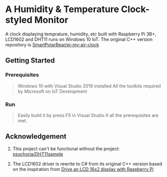 # A Humidity & Temperature Clock-styled Monitor 

A clock displaying temprature, humidity, etc built with Raspberry Pi 3B+, LCD1602 and DHT11 runs on Windows 10 IoT. The original C++ version repository is [SmartPolarBear/pi-my-air-clock](https://github.com/SmartPolarBear/pi-my-air-clock)
## Getting Started
### Prerequisites
>Windows 10 with Visual Studio 2019 installed
>All the toolkits required by Microsoft on IoT Development
### Run
>Easily build it by press F5 in Visual Studio if all the prerequisites are met.

## Acknowledgement
1. This project can't be functional without the project:
[psychoria/DHT11sample](https://github.com/psychoria/DHT11sample)  

2. The LCD1602 driver is rewrite to C# from its original C++ version based on the inspiration from [Drive an LCD 16x2 display with Raspberry Pi](https://www.mbtechworks.com/projects/drive-an-lcd-16x2-display-with-raspberry-pi.html)  